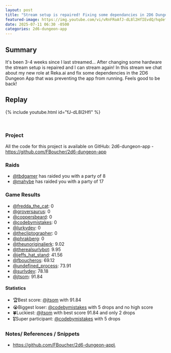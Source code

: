 ```yaml
---
layout: post
title: "Stream setup is repaired! Fixing some dependancies in 2D6 Dungeon App (stream 259)"
featured-image: https://img.youtube.com/vi/vRnFRoAfJ-dL8l2HfIEvdQ/hqdefault.jpg
date: 2025-07-11 06:30 -0500
categories: 2d6-dungeon-app
---
```


## Summary

It's been 3-4 weeks since I last streamed... After changing some hardware the stream setup is repaired and I can stream again! In this stream we chat about my new role at Reka.ai and fix some dependencies in the 2D6 Dungeon App that was preventing the app from running. Feels good to be back!

## Replay

{% include youtube.html id="fJ-dL8l2HfI" %}

<br/><!--more-->

### Project

All the code for this project is available on GitHub: 2d6-dungeon-app - https://github.com/FBoucher/2d6-dungeon-app

### Raids

- [@tbdgamer](https://www.twitch.tv/tbdgamer) has raided you with a party of 8
- [@mahybe](https://www.twitch.tv/mahybe) has raided you with a party of 17

### Game Results

- [@fredda_the_cat](https://www.twitch.tv/fredda_the_cat): 0
- [@groversaurus](https://www.twitch.tv/groversaurus): 0
- [@coppersbeard](https://www.twitch.tv/coppersbeard): 0
- [@codebymistakes](https://www.twitch.tv/codebymistakes): 0
- [@lurkydev](https://www.twitch.tv/lurkydev): 0
- [@thecliptographer](https://www.twitch.tv/thecliptographer): 0
- [@phrakberg](https://www.twitch.tv/phrakberg): 0
- [@theunoriginaljerk](https://www.twitch.tv/theunoriginaljerk): 9.02
- [@therealsurlybot](https://www.twitch.tv/therealsurlybot): 9.95
- [@jeffs_hat_stand](https://www.twitch.tv/jeffs_hat_stand): 41.56
- [@fboucheros](https://www.twitch.tv/fboucheros): 69.12
- [@undefined_process](https://www.twitch.tv/undefined_process): 73.91
- [@surlydev](https://www.twitch.tv/surlydev): 78.18
- [@jtsom](https://www.twitch.tv/jtsom): 91.84

#### Statistics

- 🏆Best score: [@jtsom](https://www.twitch.tv/jtsom) with 91.84
- 😭Biggest loser: [@codebymistakes](https://www.twitch.tv/codebymistakes) with 5 drops and no high score
- 🍀Luckiest: [@jtsom](https://www.twitch.tv/jtsom) with best score 91.84 and only 2 drops
- 🎖️Super participant: [@codebymistakes](https://www.twitch.tv/codebymistakes) with 5 drops

### Notes/ References / Snippets

- https://github.com/FBoucher/2d6-dungeon-app\
